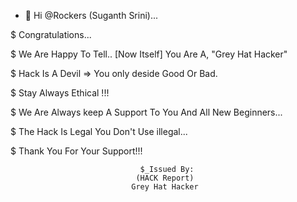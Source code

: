 - 👋 Hi @Rockers (Suganth Srini)... 

$ Congratulations... 

$ We Are Happy To Tell..
 [Now Itself] You Are A, 
 "Grey Hat Hacker"

$ Hack Is A Devil => You only deside Good Or Bad. 

$ Stay Always Ethical !!! 

$ We Are Always keep A Support To You 
 And All New Beginners... 

$ The Hack Is Legal You Don't Use illegal... 

$ Thank You For Your Support!!! 


                                 $_Issued By:  
                                (HACK Report) 
                               Grey Hat Hacker
